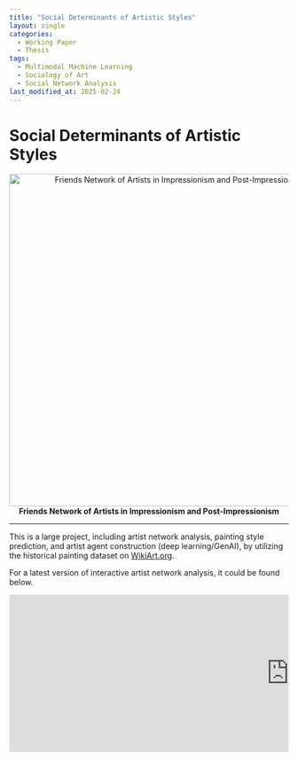 ```yaml
---
title: "Social Determinants of Artistic Styles"
layout: single
categories:
  - Working Paper
  - Thesis
tags:
  - Multimodal Machine Learning
  - Sociology of Art
  - Social Network Analysis
last_modified_at: 2025-02-24
---
```


<div class="research-content" markdown="1">

# Social Determinants of Artistic Styles

<p align="center">
  <img src="https://yangyuwang.netlify.app/assets/Impressionism & Post-Impressionism_hori_net.png" alt="Friends Network of Artists in Impressionism and Post-Impressionism" width="600">
  <br>
  <strong>Friends Network of Artists in Impressionism and Post-Impressionism</strong>
</p>


---

This is a large project, including artist network analysis, painting style prediction, and artist agent construction (deep learning/GenAI), by utilizing the historical painting dataset on [WikiArt.org](https://www.wikiart.org/).

For a latest version of interactive artist network analysis, it could be found below.

<div style="position: relative; padding-bottom: 56.25%; height: 0; overflow: hidden; max-width: 200%; margin: 0 auto;">
  <iframe src="https://wangyd.shinyapps.io/wikiart_network/" style="position: absolute; top: 0; left: 0; width: 200%; height: 100%; border: 0;"></iframe>
</div>

</div>
